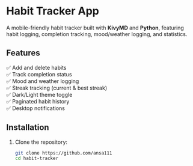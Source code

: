 # Habit Tracker App

A mobile-friendly habit tracker built with **KivyMD** and **Python**, featuring habit logging, completion tracking, mood/weather logging, and statistics.

## Features
✅ Add and delete habits  
✅ Track completion status  
✅ Mood and weather logging  
✅ Streak tracking (current & best streak)  
✅ Dark/Light theme toggle  
✅ Paginated habit history  
✅ Desktop notifications  



## Installation
1. Clone the repository:
   ```bash
   git clone https://github.com/ansa111
   cd habit-tracker